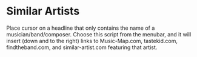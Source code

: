 Similar Artists
===============

Place cursor on a headline that only contains the name of a musician/band/composer. Choose this script from the menubar, and it will insert (down and to the right) links to Music-Map.com, tastekid.com, findtheband.com, and similar-artist.com featuring that artist.

